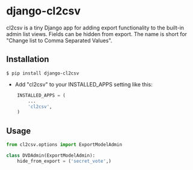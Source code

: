 django-cl2csv
===

cl2csv is a tiny Django app for adding export functionality to the built-in admin list views. Fields can be hidden from export. The name is short for "Change list to Comma Separated Values".

Installation
---

`$ pip install django-cl2csv`

* Add "cl2csv" to your INSTALLED_APPS setting like this:

```python
	INSTALLED_APPS = (
        ...
        'cl2csv',
    )
```

Usage
--

```python
from cl2csv.options import ExportModelAdmin

class DVDAdmin(ExportModelAdmin):
    hide_from_export = ('secret_vote',)
```
